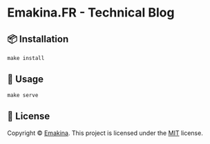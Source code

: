 Emakina.FR - Technical Blog
===========================

📦 Installation
---------------
```shell script
make install
```

🚀 Usage
--------
```shell script
make serve
```

📝 License
----------
Copyright © [Emakina](https://www.emakina.fr/). This project is licensed under the [MIT](/LICENSE) license.
